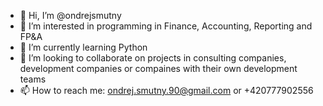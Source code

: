 - 👋 Hi, I’m @ondrejsmutny
- 👀 I’m interested in programming in Finance, Accounting, Reporting and FP&A
- 🌱 I’m currently learning Python
- 💞️ I’m looking to collaborate on projects in consulting companies, development companies or compaines with their own development teams
- 📫 How to reach me: ondrej.smutny.90@gmail.com or +420777902556

<!---
ondrejsmutny/ondrejsmutny is a ✨ special ✨ repository because its `README.md` (this file) appears on your GitHub profile.
You can click the Preview link to take a look at your changes.
--->
